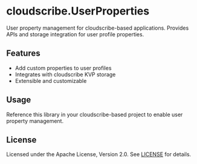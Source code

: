 # cloudscribe.UserProperties

User property management for cloudscribe-based applications. Provides APIs and storage integration for user profile properties.

## Features
- Add custom properties to user profiles
- Integrates with cloudscribe KVP storage
- Extensible and customizable

## Usage
Reference this library in your cloudscribe-based project to enable user property management.

## License
Licensed under the Apache License, Version 2.0. See [LICENSE](https://www.apache.org/licenses/LICENSE-2.0) for details.
